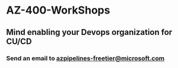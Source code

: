 # AZ-400-WorkShops

## Mind enabling your Devops organization for CU/CD


### Send an email to azpipelines-freetier@microsoft.com
